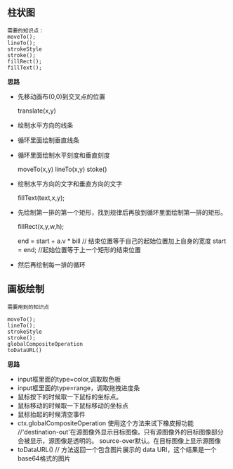 ## 柱状图
    
    需要的知识点：
    moveTo();
    lineTo();
    strokeStyle 
    stroke();
    fillRect();
    fillText();

**思路**

- 先移动画布(0,0)到交叉点的位置
    
    
    translate(x,y)    


- 绘制水平方向的线条
- 循环里面绘制垂直线条
- 循环里面绘制水平刻度和垂直刻度
    
    
    moveTo(x,y) lineTo(x,y) stoke()

    
- 绘制水平方向的文字和垂直方向的文字
    
    
    fillText(text,x,y);    


- 先绘制第一排的第一个矩形，找到规律后再放到循环里面绘制第一排的矩形。
    
    
    fillRect(x,y,w,h);    
    
    end = start + a.v * bill // 结束位置等于自己的起始位置加上自身的宽度
    start = end; //起始位置等于上一个矩形的结束位置
- 然后再绘制每一排的循环

## 画板绘制
    
    需要用到的知识点
    
    moveTo();
    lineTo();
    strokeStyle 
    stroke();
    globalCompositeOperation
    toDataURL()
**思路**
- input框里面的type=color,调取取色板
- input框里面的type=range，调取拖拽进度条
- 鼠标按下的时候取一下鼠标的坐标点。
- 鼠标移动的时候取一下鼠标移动的坐标点
- 鼠标抬起的时候清空事件
- ctx.globalCompositeOperation 使用这个方法来试下橡皮擦功能 //'destination-out'在源图像外显示目标图像。只有源图像外的目标图像部分会被显示，源图像是透明的。 source-over默认。在目标图像上显示源图像
- toDataURL() // 方法返回一个包含图片展示的 data URI，这个结果是一个base64格式的图片
